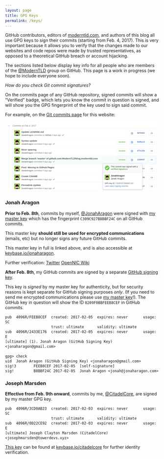 ```yaml
---
layout: page
title: GPG Keys
permalink: /keys/
---
```


GitHub contributors, editors of [moderntld.com](https://www.moderntld.com/), and authors of this blog all use GPG keys to sign their commits (starting from Feb. 4, 2017). This is very important because it allows you to verify that the changes made to our websites and code repos were made by trusted representatives, as opposed to a theoretical GitHub breach or account hijacking.

The sections listed below display key info for all people who are members of the [@ModernTLD](https://github.com/ModernTLD) group on GitHub. This page is a work in progress (we hope to include everyone soon).

*How do you check Git commit signatures?*

On the commits page of any GitHub repository, signed commits will show a "Verified" badge, which lets you know the commit in question is signed, and will show you the GPG fingerprint of the key used to sign said commit.

For example, on the [Git commits page](https://github.com/ModernTLD/blog.moderntld.com/commits/master) for this website:

![](/assets/images/gpg.png)

### Jonah Aragon

**Prior to Feb. 8th**, commits by myself, [@JonahAragon](https://github.com/JonahAragon) were signed with [my master key](https://raw.githubusercontent.com/JonahAragon/JonahAragon.github.io/master/keys/jonah-master.asc) which has the fingerprint `C309C927B8BBF24C` on all GitHub commits.

This master key **should still be used for encrypted communications** (emails, etc) but no longer signs any future GitHub commits.

This master key in full is linked above, and is also accessible at [keybase.io/jonaharagon](https://keybase.io/jonaharagon).

Further verification: [Twitter](https://twitter.com/JonahAragon/status/828617198461665281) [OpenNIC Wiki](http://wiki.opennicproject.org/JonahAragon)

**After Feb. 8th**, my GitHub commits are signed by a separate [GitHub signing key](https://raw.githubusercontent.com/JonahAragon/JonahAragon.github.io/master/keys/jonah-github.asc).

This key is *signed* by my master key for authenticity, but for security reasons is kept separate for GitHub signing purposes *only*. (If you need to send me encrypted communications please use [my master key](https://raw.githubusercontent.com/JonahAragon/JonahAragon.github.io/master/keys/jonah-master.asc)!). The GitHub key in question will show the ID `0209F0BBFEEB8CEF` in GitHub commits.

```
pub  4096R/FEEB8CEF  created: 2017-02-05  expires: never       usage: SC
                     trust: ultimate      validity: ultimate
sub  4096R/2433E176  created: 2017-02-05  expires: never       usage: E
[ultimate] (1). Jonah Aragon (GitHub Signing Key) <jonaharagon@gmail.com>

gpg> check
uid  Jonah Aragon (GitHub Signing Key) <jonaharagon@gmail.com>
sig!3        FEEB8CEF 2017-02-05  [self-signature]
sig!         B8BBF24C 2017-02-05  Jonah Aragon <jonah@jonaharagon.com>
```

### Joseph Marsden

**Effective from Feb. 9th onward**, commits by me, [@CitadelCore](https://github.com/CitadelCore), are signed by my master GPG key.

```
pub  4096R/3CD0AB23  created: 2017-02-03  expires: never       usage: SC
                     trust: ultimate      validity: ultimate
sub  4096R/0D22CE92  created: 2017-02-03  expires: never       usage: E
[ultimate] Joseph Clayton Marsden (CitadelCore) <josephmarsden@towerdevs.xyz>
```

[This key](https://keybase.io/CitadelCore/pgp_keys.asc) can be found at [keybase.io/citadelcore](https://keybase.io/citadelcore) for further identity verification.
